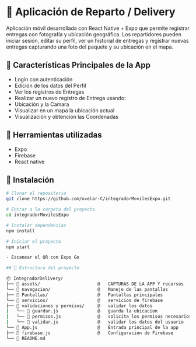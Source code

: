 # 🚚 Aplicación de Reparto / Delivery

Aplicación móvil desarrollada con React Native + Expo que permite registrar entregas con fotografía y ubicación geográfica. Los repartidores pueden iniciar sesión, editar su perfil, ver un historial de entregas y registrar nuevas entregas capturando una foto del paquete y su ubicación en el mapa.

## 🚚 Características Principales de la App

- Login con autenticación
- Edición de los datos del Perfil
- Ver los registros de Entregas
- Realizar un nuevo registro de Entrega usando:
- Ubicación y la Camara
- Visualizar en un mapa la ubicación actual
- Visualización y obtención las Coordenadas

## 🚚 Herramientas utilizadas

- Expo
- Firebase
- React native

## 🚚 Instalación

```bash
# Clonar el repositorio
git clone https://github.com/ovelar-C/integradorMovilesExpo.git

# Entrar a la carpeta del proyecto
cd integradorMovilesExpo

# Instalar dependencias
npm install

# Iniciar el proyecto
npm start

- Escanear el QR con Expo Go

## 🚚 Estructura del proyecto

📦 IntegradorDelivery/
├── 📁 assets/                      @   CAPTURAS DE LA APP Y recursos
└── 📁 navegacion/                  @   Manejo de las pantallas
├── 📁 Pantallas/                   @   Pantallas principales
└── 📁 servicios/                   @   servicios de firebase
├── 📁 validaciones y permisos/     @   validar los datos
|   └── 📄 guardar.js               @   guarda la ubicacion
|   └── 📄 permisos.js              @   solicita los permisos necesarios
|   └── 📄 validar.js               @   validar los datos del usuario
└── 📄 App.js                       @   Entrada principal de la app
├── 📄 firebase.js                  @   Configuracion de Firebase
└── 📄 README.md








